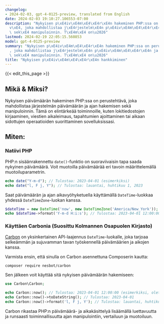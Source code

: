 ```yaml
---
changelog:
- 2024-02-03, gpt-4-0125-preview, translated from English
date: 2024-02-03 19:10:27.106553-07:00
description: "Nykyisen p\xE4iv\xE4m\xE4\xE4r\xE4n hakeminen PHP:ssa on perusteht\xE4\
  v\xE4, joka mahdollistaa j\xE4rjestelm\xE4n p\xE4iv\xE4m\xE4\xE4r\xE4n ja ajan hakemisen\
  \ sek\xE4 manipuloinnin. T\xE4m\xE4 on\u2026"
lastmod: 2024-02-19 22:05:15.560853
model: gpt-4-0125-preview
summary: "Nykyisen p\xE4iv\xE4m\xE4\xE4r\xE4n hakeminen PHP:ssa on perusteht\xE4v\xE4\
  , joka mahdollistaa j\xE4rjestelm\xE4n p\xE4iv\xE4m\xE4\xE4r\xE4n ja ajan hakemisen\
  \ sek\xE4 manipuloinnin. T\xE4m\xE4 on\u2026"
title: "Nykyisen p\xE4iv\xE4m\xE4\xE4r\xE4n hankkiminen"
---
```


{{< edit_this_page >}}

## Mikä & Miksi?
Nykyisen päivämäärän hakeminen PHP:ssa on perustehtävä, joka mahdollistaa järjestelmän päivämäärän ja ajan hakemisen sekä manipuloinnin. Tämä on elintärkeää toiminnoille, kuten lokitiedostojen kirjaaminen, viestien aikaleimaus, tapahtumien ajoittaminen tai aikaan sidottujen operaatioiden suorittaminen sovelluksissasi.

## Miten:
### Natiivi PHP
PHP:n sisäänrakennettu `date()`-funktio on suoraviivaisin tapa saada nykyinen päivämäärä. Voit muotoilla päivämäärää eri tavoin määrittelemällä muotoiluparametrin.

```php
echo date("Y-m-d"); // Tulostaa: 2023-04-01 (esimerkiksi)
echo date("l, F j, Y"); // Tulostaa: lauantai, huhtikuu 1, 2023
```

Saat päivämäärän ja ajan aikavyöhyketuella käyttämällä `DateTime`-luokkaa yhdessä `DateTimeZone`-luokan kanssa.

```php
$dateTime = new DateTime('now', new DateTimeZone('America/New_York'));
echo $dateTime->format('Y-m-d H:i:s'); // Tulostaa: 2023-04-01 12:00:00 (esimerkiksi)
```

### Käyttäen Carbonia (Suosittu Kolmannen Osapuolen Kirjasto)
[Carbon](https://carbon.nesbot.com/) on yksinkertainen API-laajennus `DateTime`-luokalle, joka tarjoaa selkeämmän ja sujuvamman tavan työskennellä päivämäärien ja aikojen kanssa.

Varmista ensin, että sinulla on Carbon asennettuna Composerin kautta:
```bash
composer require nesbot/carbon
```

Sen jälkeen voit käyttää sitä nykyisen päivämäärän hakemiseen:

```php
use Carbon\Carbon;

echo Carbon::now(); // Tulostaa: 2023-04-01 12:00:00 (esimerkiksi, oletusmuodossa)
echo Carbon::now()->toDateString(); // Tulostaa: 2023-04-01
echo Carbon::now()->format('l, F j, Y'); // Tulostaa: lauantai, huhtikuu 1, 2023
```

Carbon rikastaa PHP:n päivämäärä- ja aikakäsittelyä lisäämällä luettavuutta ja runsaasti toiminnallisuutta ajan manipulointiin, vertailuun ja muotoiluun.
